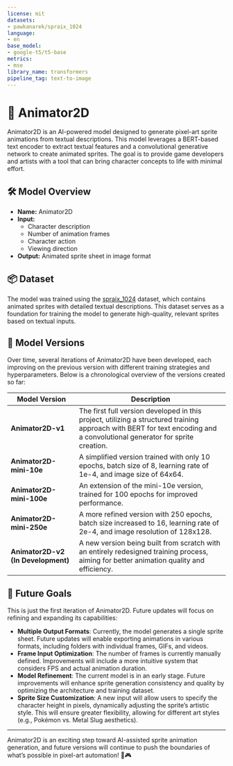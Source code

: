 ```yaml
---
license: mit
datasets:
- pawkanarek/spraix_1024
language:
- en
base_model:
- google-t5/t5-base
metrics:
- mse
library_name: transformers
pipeline_tag: text-to-image
---
```

# 🎨 Animator2D

Animator2D is an AI-powered model designed to generate pixel-art sprite animations from textual descriptions. This model leverages a BERT-based text encoder to extract textual features and a convolutional generative network to create animated sprites. The goal is to provide game developers and artists with a tool that can bring character concepts to life with minimal effort.

## 🛠️ Model Overview

- **Name:** Animator2D
- **Input:**
  - Character description
  - Number of animation frames
  - Character action
  - Viewing direction
- **Output:** Animated sprite sheet in image format

## 📦 Dataset

The model was trained using the [spraix\_1024](https://huggingface.co/datasets/pawkanarek/spraix_1024) dataset, which contains animated sprites with detailed textual descriptions. This dataset serves as a foundation for training the model to generate high-quality, relevant sprites based on textual inputs.

## 🚀 Model Versions

Over time, several iterations of Animator2D have been developed, each improving on the previous version with different training strategies and hyperparameters. Below is a chronological overview of the versions created so far:

| Model Version        | Description |
|----------------------|-------------|
| **Animator2D-v1** | The first full version developed in this project, utilizing a structured training approach with BERT for text encoding and a convolutional generator for sprite creation. |
| **Animator2D-mini-10e** | A simplified version trained with only 10 epochs, batch size of 8, learning rate of 1e-4, and image size of 64x64. |
| **Animator2D-mini-100e** | An extension of the mini-10e version, trained for 100 epochs for improved performance. |
| **Animator2D-mini-250e** | A more refined version with 250 epochs, batch size increased to 16, learning rate of 2e-4, and image resolution of 128x128. |
| **Animator2D-v2 (In Development)** | A new version being built from scratch with an entirely redesigned training process, aiming for better animation quality and efficiency. |

## 🔮 Future Goals

This is just the first iteration of Animator2D. Future updates will focus on refining and expanding its capabilities:

- **Multiple Output Formats**: Currently, the model generates a single sprite sheet. Future updates will enable exporting animations in various formats, including folders with individual frames, GIFs, and videos.
- **Frame Input Optimization**: The number of frames is currently manually defined. Improvements will include a more intuitive system that considers FPS and actual animation duration.
- **Model Refinement**: The current model is in an early stage. Future improvements will enhance sprite generation consistency and quality by optimizing the architecture and training dataset.
- **Sprite Size Customization**: A new input will allow users to specify the character height in pixels, dynamically adjusting the sprite’s artistic style. This will ensure greater flexibility, allowing for different art styles (e.g., Pokémon vs. Metal Slug aesthetics).

---

Animator2D is an exciting step toward AI-assisted sprite animation generation, and future versions will continue to push the boundaries of what’s possible in pixel-art automation! 🚀🎮